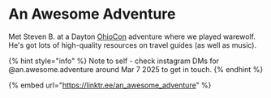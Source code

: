 # An Awesome Adventure

Met Steven B. at a Dayton [OhioCon](https://ohayocon.online/) adventure where we played warewolf. He's got lots of high-quality resources on travel guides (as well as music).

{% hint style="info" %}
Note to self - check instagram DMs for @an.awesome.adventure around Mar 7 2025 to get in touch.
{% endhint %}



{% embed url="https://linktr.ee/an_awesome_adventure" %}
